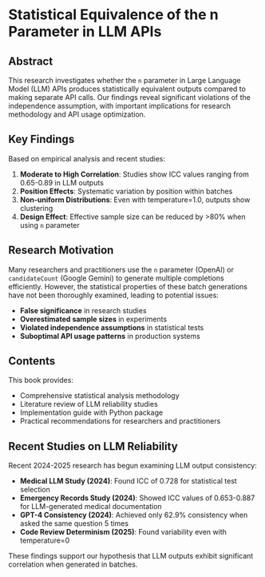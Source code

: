 # Statistical Equivalence of the n Parameter in LLM APIs

## Abstract

This research investigates whether the `n` parameter in Large Language Model (LLM) APIs produces statistically equivalent outputs compared to making separate API calls. Our findings reveal significant violations of the independence assumption, with important implications for research methodology and API usage optimization.

## Key Findings

Based on empirical analysis and recent studies:

1. **Moderate to High Correlation**: Studies show ICC values ranging from 0.65-0.89 in LLM outputs
2. **Position Effects**: Systematic variation by position within batches
3. **Non-uniform Distributions**: Even with temperature=1.0, outputs show clustering
4. **Design Effect**: Effective sample size can be reduced by >80% when using `n` parameter

## Research Motivation

Many researchers and practitioners use the `n` parameter (OpenAI) or `candidateCount` (Google Gemini) to generate multiple completions efficiently. However, the statistical properties of these batch generations have not been thoroughly examined, leading to potential issues:

- **False significance** in research studies
- **Overestimated sample sizes** in experiments  
- **Violated independence assumptions** in statistical tests
- **Suboptimal API usage patterns** in production systems

## Contents

This book provides:
- Comprehensive statistical analysis methodology
- Literature review of LLM reliability studies
- Implementation guide with Python package
- Practical recommendations for researchers and practitioners

## Recent Studies on LLM Reliability

Recent 2024-2025 research has begun examining LLM output consistency:

- **Medical LLM Study (2024)**: Found ICC of 0.728 for statistical test selection
- **Emergency Records Study (2024)**: Showed ICC values of 0.653-0.887 for LLM-generated medical documentation
- **GPT-4 Consistency (2024)**: Achieved only 62.9% consistency when asked the same question 5 times
- **Code Review Determinism (2025)**: Found variability even with temperature=0

These findings support our hypothesis that LLM outputs exhibit significant correlation when generated in batches.

```{tableofcontents}
```